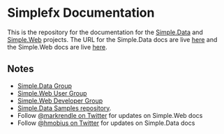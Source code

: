 # Simplefx Documentation 
This is the repository for the documentation for the [Simple.Data](https://github.com/markrendle/Simple.Data) and [Simple.Web](https://github.com/markrendle/Simple.Web) projects.
The URL for the Simple.Data docs are live [here](http://simplefx.org/simpledata/docs/index.html) and the Simple.Web docs are live [here](http://simplefx.org/simpleweb/docs/index.html).

## Notes
* [Simple.Data Group](http://groups.google.com/group/simpledata)
* [Simple.Web User Group](http://groups.google.com/group/simpleweb-users)
* [Simple.Web Developer Group](http://groups.google.com/group/simpleweb-dev)
* [Simple.Data Samples repository](https://github.com/markrendle/simple.data.sample).
* Follow [@markrendle on Twitter](http://twitter.com/markrendle) for updates on Simple.Web docs 
* Follow [@hmobius on Twitter](http://twitter.com/hmobius) for updates on Simple.Data docs
